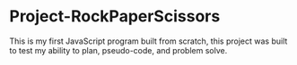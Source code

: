 # Project-RockPaperScissors

This is my first JavaScript program built from scratch, this project was built to test my ability to plan, pseudo-code, and problem solve.